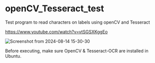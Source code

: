 openCV_Tesseract_test
=====================

Test program to read characters on labels using openCV and Tesseract

https://www.youtube.com/watch?v=vtSGSXKggEo

![Screenshot from 2024-08-14 15-30-30](https://github.com/user-attachments/assets/ae2514de-150f-4938-af84-bd77fd90e447)

Before executing, make sure OpenCV & Tesseract-OCR are installed in Ubuntu.
